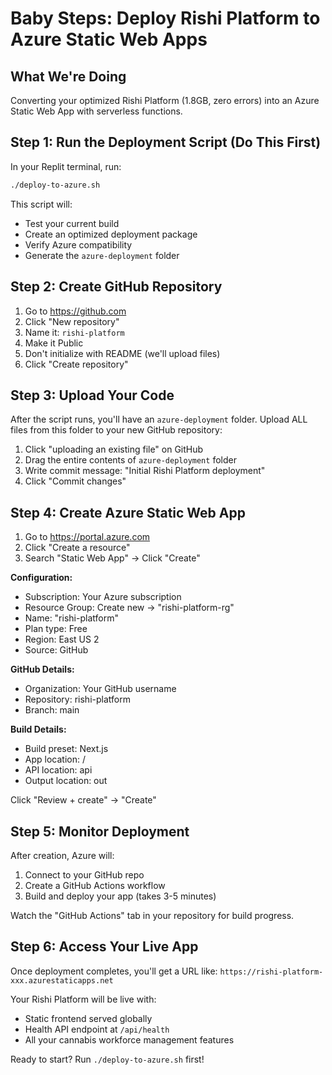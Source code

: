 # Baby Steps: Deploy Rishi Platform to Azure Static Web Apps

## What We're Doing
Converting your optimized Rishi Platform (1.8GB, zero errors) into an Azure Static Web App with serverless functions.

## Step 1: Run the Deployment Script (Do This First)

In your Replit terminal, run:
```bash
./deploy-to-azure.sh
```

This script will:
- Test your current build
- Create an optimized deployment package
- Verify Azure compatibility
- Generate the `azure-deployment` folder

## Step 2: Create GitHub Repository

1. Go to https://github.com
2. Click "New repository"
3. Name it: `rishi-platform`
4. Make it Public
5. Don't initialize with README (we'll upload files)
6. Click "Create repository"

## Step 3: Upload Your Code

After the script runs, you'll have an `azure-deployment` folder. Upload ALL files from this folder to your new GitHub repository:

1. Click "uploading an existing file" on GitHub
2. Drag the entire contents of `azure-deployment` folder
3. Write commit message: "Initial Rishi Platform deployment"
4. Click "Commit changes"

## Step 4: Create Azure Static Web App

1. Go to https://portal.azure.com
2. Click "Create a resource"
3. Search "Static Web App" → Click "Create"

**Configuration:**
- Subscription: Your Azure subscription
- Resource Group: Create new → "rishi-platform-rg"
- Name: "rishi-platform"
- Plan type: Free
- Region: East US 2
- Source: GitHub

**GitHub Details:**
- Organization: Your GitHub username
- Repository: rishi-platform
- Branch: main

**Build Details:**
- Build preset: Next.js
- App location: /
- API location: api
- Output location: out

Click "Review + create" → "Create"

## Step 5: Monitor Deployment

After creation, Azure will:
1. Connect to your GitHub repo
2. Create a GitHub Actions workflow
3. Build and deploy your app (takes 3-5 minutes)

Watch the "GitHub Actions" tab in your repository for build progress.

## Step 6: Access Your Live App

Once deployment completes, you'll get a URL like:
`https://rishi-platform-xxx.azurestaticapps.net`

Your Rishi Platform will be live with:
- Static frontend served globally
- Health API endpoint at `/api/health`
- All your cannabis workforce management features

Ready to start? Run `./deploy-to-azure.sh` first!